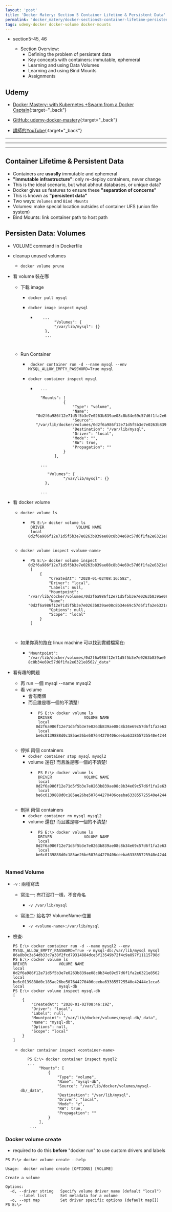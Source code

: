 ```yaml
---
layout: 'post'
title: 'Docker Matery: Section 5 Container Lifetime & Persistent Data'
permalink: 'docker_matery/docker-sections5-container-lifetime-persistent-data'
tags: udemy-docker docker-volume docker-mounts
---
```


- section5-45, 46

   - Section Overview:
      - Defining the problem of persistent data 
      - Key concepts with containers: immutable, ephemeral
      - Learning and using Data Volumes
      - Learning and using Bind Mounts
      - Assignments

## Udemy

- [Docker Mastery: with Kubernetes +Swarm from a Docker Captain](https://www.udemy.com/course/docker-mastery/){:target="_back"}

- [GitHub: udemy-docker-mastery](https://github.com/BretFisher/udemy-docker-mastery){:target="_back"}

- [講師的YouTube](https://www.youtube.com/channel/UC0NErq0RhP51iXx64ZmyVfg){:target="_back"}

---
---
---

## Container Lifetime & Persistent Data

- Containers are __ususlly__ immutable and ephemeral
- __"immutable infrastructure"__: only re-deploy containers, never change
- This is the ideal scenario, but what abhout databases, or unique data?
- Docker gives us features to ensure these __"separation of concerns"__
- This is known as __"persistent data"__
- Two ways: `Volumes` and `Bind Mounts`
- Volumes: make special location outsides of container UFS (union file system)
- Bind Mounts: link container path to host path


## Persisten Data: Volumes

- VOLUME command in Dockerfile

- cleanup unused volumes
   - `docker volume prune`

- 看 volume 裝在哪

   - 下載 image

      - `docker pull mysql`

      - `docker image inspect mysql`

         - ~~~
              ...
                   "Volumes": {
                   "/var/lib/mysql": {}
               },
               ... 
         ~~~


   - Run Container 

      - ` docker container run -d --name mysql --env MYSQL_ALLOW_EMPTY_PASSWORD=True mysql`

      - `docker container inspect mysql`

         - 
            ~~~
              ...
            
              "Mounts": [
                        {
                            "Type": "volume",
                            "Name": "0d2f6a986f12e71d5f5b3e7e0263b839ae08c8b34e69c57d6f1fa2e6321e8562",
                            "Source": "/var/lib/docker/volumes/0d2f6a986f12e71d5f5b3e7e0263b839ae08c8b34e69c57d6f1fa2e6321e8562/_data",
                            "Destination": "/var/lib/mysql",
                            "Driver": "local",
                            "Mode": "",
                            "RW": true,
                            "Propagation": ""
                        }
                    ],
            
              ...
            
                 "Volumes": {
                        "/var/lib/mysql": {}
                },
              
              ... 
            ~~~

- 看 docker volume

   - `docker volume ls`

      - ~~~
         PS E:\> docker volume ls
         DRIVER              VOLUME NAME
         local               0d2f6a986f12e71d5f5b3e7e0263b839ae08c8b34e69c57d6f1fa2e6321e8562
      ~~~

   - `docker volume inspect <volume-name>`


      - ~~~
         PS E:\> docker volume inspect 0d2f6a986f12e71d5f5b3e7e0263b839ae08c8b34e69c57d6f1fa2e6321e8562
         [
             {
                 "CreatedAt": "2020-01-02T08:16:58Z",
                 "Driver": "local",
                 "Labels": null,
                 "Mountpoint": "/var/lib/docker/volumes/0d2f6a986f12e71d5f5b3e7e0263b839ae08c8b34e69c57d6f1fa2e6321e8562/_data",
                 "Name": "0d2f6a986f12e71d5f5b3e7e0263b839ae08c8b34e69c57d6f1fa2e6321e8562",
                 "Options": null,
                 "Scope": "local"
             }
         ]
      ~~~


   - 如果你真的跑在 linux machine 可以找到實體檔案在:

      - `"Mountpoint": "/var/lib/docker/volumes/0d2f6a986f12e71d5f5b3e7e0263b839ae08c8b34e69c57d6f1fa2e6321e8562/_data"`

- 看有趣的問題

   - 再 run 一個 mysql --name mysql2 
   - 看 volume 
      - 會有兩個
      - 而且誰是哪一個的不清楚!
         - ~~~
            PS E:\> docker volume ls
            DRIVER              VOLUME NAME
            local               0d2f6a986f12e71d5f5b3e7e0263b839ae08c8b34e69c57d6f1fa2e6321e8562
            local               be6c0139888d0c185ae26be507644270406ceeba633855725540e42444e1cca6
         ~~~
   - 停掉 兩個 containers
      - `docker container stop mysql mysql2`
      - volume 還在! 而且誰是哪一個的不清楚!
         - ~~~
            PS E:\> docker volume ls
            DRIVER              VOLUME NAME
            local               0d2f6a986f12e71d5f5b3e7e0263b839ae08c8b34e69c57d6f1fa2e6321e8562
            local               be6c0139888d0c185ae26be507644270406ceeba633855725540e42444e1cca6
         ~~~
   - 刪掉 兩個 containers
      - `docker container rm mysql mysql2`
      - volume 還在! 而且誰是哪一個的不清楚!
         - ~~~
            PS E:\> docker volume ls
            DRIVER              VOLUME NAME
            local               0d2f6a986f12e71d5f5b3e7e0263b839ae08c8b34e69c57d6f1fa2e6321e8562
            local               be6c0139888d0c185ae26be507644270406ceeba633855725540e42444e1cca6
         ~~~

### Named Volume

- `-v` : 兩種寫法

   - 寫法一: 有打沒打一樣，不會命名

      - `-v /var/lib/mysql`

   - 寫法二: 給名字! VolumeName:位置

      - `-v <volume-name>:/var/lib/mysql` 

- 檢查:


   ~~~
   PS E:\> docker container run -d --name mysql2 --env MYSQL_ALLOW_EMPTY_PASSWORD=True -v mysql-db:/var/lib/mysql mysql
   86a8b0c3a54db33c7a38f2fcd79314884dce5f13549b72f4c9a897f11115798d
   PS E:\> docker volume ls
   DRIVER              VOLUME NAME
   local               0d2f6a986f12e71d5f5b3e7e0263b839ae08c8b34e69c57d6f1fa2e6321e8562
   local               be6c0139888d0c185ae26be507644270406ceeba633855725540e42444e1cca6
   local               mysql-db
   PS E:\> docker volume inspect mysql-db
   [
       {
           "CreatedAt": "2020-01-02T08:46:19Z",
           "Driver": "local",
           "Labels": null,
           "Mountpoint": "/var/lib/docker/volumes/mysql-db/_data",
           "Name": "mysql-db",
           "Options": null,
           "Scope": "local"
       }
   ]
   ~~~

   - `docker container inspect <container-name>` 

      ~~~
         PS E:\> docker container inspect mysql2
         ...
              "Mounts": [
                  {
                      "Type": "volume",
                      "Name": "mysql-db",
                      "Source": "/var/lib/docker/volumes/mysql-db/_data",
                      "Destination": "/var/lib/mysql",
                      "Driver": "local",
                      "Mode": "z",
                      "RW": true,
                      "Propagation": ""
                  }
              ],
          ...
      ~~~
   
### Docker volume create 

- required to do this __before__ "docker run" to use custom drivers and labels

~~~
PS E:\> docker volume create --help

Usage:  docker volume create [OPTIONS] [VOLUME]

Create a volume

Options:
  -d, --driver string   Specify volume driver name (default "local")
      --label list      Set metadata for a volume
  -o, --opt map         Set driver specific options (default map[])
PS E:\>
~~~